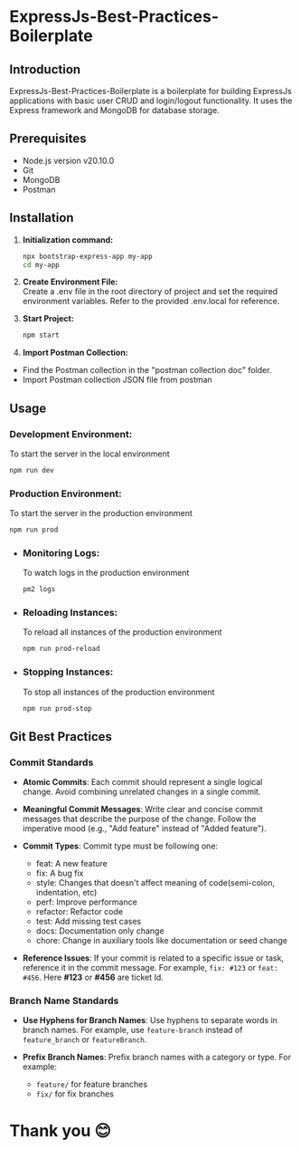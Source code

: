 # ExpressJs-Best-Practices-Boilerplate

## Introduction
ExpressJs-Best-Practices-Boilerplate is a boilerplate for building ExpressJs applications with basic user CRUD and login/logout functionality. It uses the Express framework and MongoDB for database storage.


## Prerequisites
- Node.js version v20.10.0
- Git
- MongoDB
- Postman

## Installation
1. **Initialization command:**
   ```bash
   npx bootstrap-express-app my-app
   cd my-app
   ```
2. **Create Environment File:** </br>
   Create a .env file in the root directory of project and set the required environment variables. Refer to the provided .env.local for reference.

3. **Start Project:** </br>
   ```bash
   npm start
   ```
4. **Import Postman Collection:** </br>
- Find the Postman collection in the "postman collection doc" folder.
- Import Postman collection JSON file from postman
## Usage
### Development Environment:
To start the server in the local environment
   ```bash
   npm run dev
   ```
### Production Environment: 
To start the server in the production environment
   ```bash
   npm run prod
   ```
<ul>
<li>

### Monitoring Logs: 
To watch logs in the production environment
   ```bash
   pm2 logs
   ```
</li>
<li>

### Reloading Instances: 
To reload all instances of the production environment
   ```bash
   npm run prod-reload
   ```
</li>
<li>

### Stopping Instances: 
To stop all instances of the production environment
   ```bash
   npm run prod-stop
   ```
</li>
</ul>

## Git Best Practices

### Commit Standards

- **Atomic Commits**: Each commit should represent a single logical change. Avoid combining unrelated changes in a single commit.
  
- **Meaningful Commit Messages**: Write clear and concise commit messages that describe the purpose of the change. Follow the imperative mood (e.g., "Add feature" instead of "Added feature").

- **Commit Types**: Commit type must be following one:
   - feat: A new feature
   - fix: A bug fix
   - style: Changes that doesn't affect meaning of code(semi-colon, indentation, etc)
   - perf: Improve performance
   - refactor: Refactor code
   - test: Add missing test cases
   - docs: Documentation only change
   - chore: Change in auxiliary tools like documentation or seed change

- **Reference Issues**: If your commit is related to a specific issue or task, reference it in the commit message. For example, `fix: #123` or `feat: #456`. Here **#123** or **#456** are ticket Id.


### Branch Name Standards

- **Use Hyphens for Branch Names**: Use hyphens to separate words in branch names. For example, use `feature-branch` instead of `feature_branch` or `featureBranch`.

- **Prefix Branch Names**: Prefix branch names with a category or type. For example:
  - `feature/` for feature branches
  - `fix/` for fix branches

# Thank you 😊